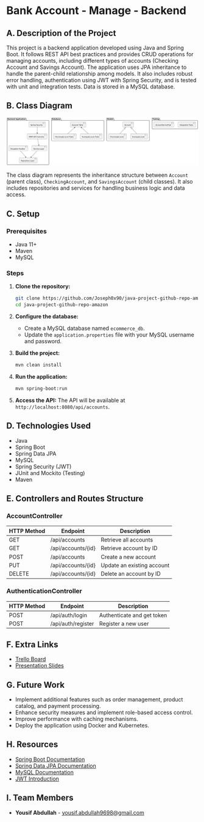 
# Bank Account - Manage - Backend

## A. Description of the Project

This project is a backend application developed using Java and Spring Boot. It follows REST API best practices and provides CRUD operations for managing accounts, including different types of accounts (Checking Account and Savings Account). The application uses JPA inheritance to handle the parent-child relationship among models. It also includes robust error handling, authentication using JWT with Spring Security, and is tested with unit and integration tests. Data is stored in a MySQL database.

## B. Class Diagram

![Class Diagram](./diagram.png) <!-- Make sure to replace with an actual path or URL to your class diagram image -->

The class diagram represents the inheritance structure between `Account` (parent class), `CheckingAccount`, and `SavingsAccount` (child classes). It also includes repositories and services for handling business logic and data access.

## C. Setup

### Prerequisites

- Java 11+
- Maven
- MySQL

### Steps

1. **Clone the repository:**
   ```bash
   git clone https://github.com/Joseph0x90/java-project-github-repo-amazon.git
   cd java-project-github-repo-amazon
   ```

2. **Configure the database:**
   - Create a MySQL database named `ecommerce_db`.
   - Update the `application.properties` file with your MySQL username and password.

3. **Build the project:**
   ```bash
   mvn clean install
   ```

4. **Run the application:**
   ```bash
   mvn spring-boot:run
   ```

5. **Access the API:**
   The API will be available at `http://localhost:8080/api/accounts`.

## D. Technologies Used

- Java
- Spring Boot
- Spring Data JPA
- MySQL
- Spring Security (JWT)
- JUnit and Mockito (Testing)
- Maven

## E. Controllers and Routes Structure

### AccountController

| HTTP Method | Endpoint              | Description                |
|-------------|-----------------------|----------------------------|
| GET         | /api/accounts         | Retrieve all accounts      |
| GET         | /api/accounts/{id}    | Retrieve account by ID     |
| POST        | /api/accounts         | Create a new account       |
| PUT         | /api/accounts/{id}    | Update an existing account |
| DELETE      | /api/accounts/{id}    | Delete an account by ID    |

### AuthenticationController

| HTTP Method | Endpoint            | Description                 |
|-------------|---------------------|-----------------------------|
| POST        | /api/auth/login     | Authenticate and get token  |
| POST        | /api/auth/register  | Register a new user         |

## F. Extra Links

- [Trello Board](https://trello.com/your-trello-board-link)
- [Presentation Slides](https://docs.google.com/presentation/your-presentation-link)

## G. Future Work

- Implement additional features such as order management, product catalog, and payment processing.
- Enhance security measures and implement role-based access control.
- Improve performance with caching mechanisms.
- Deploy the application using Docker and Kubernetes.

## H. Resources

- [Spring Boot Documentation](https://docs.spring.io/spring-boot/docs/current/reference/htmlsingle/)
- [Spring Data JPA Documentation](https://docs.spring.io/spring-data/jpa/docs/current/reference/html/)
- [MySQL Documentation](https://dev.mysql.com/doc/)
- [JWT Introduction](https://jwt.io/introduction/)

## I. Team Members

- **Yousif Abdullah** - [yousif.abdullah9698@gmail.com](mailto:yousif.abdullah9698@gmail.com)
